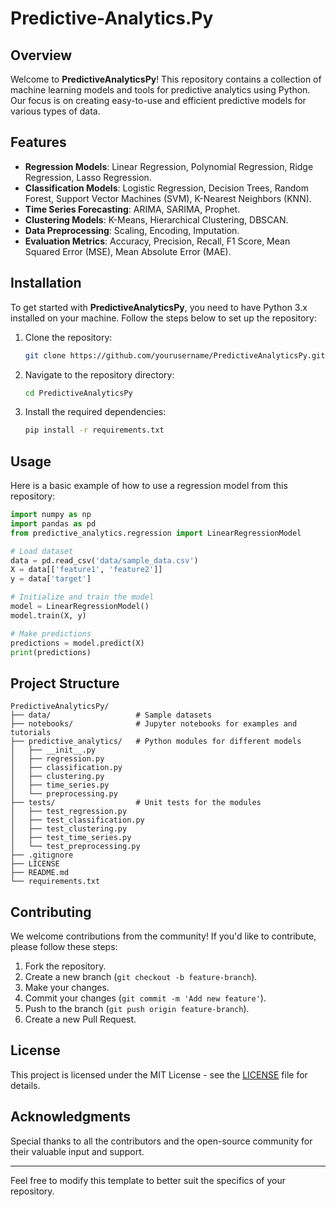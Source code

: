 # Predictive-Analytics.Py
## Overview

Welcome to **PredictiveAnalyticsPy**! This repository contains a collection of machine learning models and tools for predictive analytics using Python. Our focus is on creating easy-to-use and efficient predictive models for various types of data.

## Features

- **Regression Models**: Linear Regression, Polynomial Regression, Ridge Regression, Lasso Regression.
- **Classification Models**: Logistic Regression, Decision Trees, Random Forest, Support Vector Machines (SVM), K-Nearest Neighbors (KNN).
- **Time Series Forecasting**: ARIMA, SARIMA, Prophet.
- **Clustering Models**: K-Means, Hierarchical Clustering, DBSCAN.
- **Data Preprocessing**: Scaling, Encoding, Imputation.
- **Evaluation Metrics**: Accuracy, Precision, Recall, F1 Score, Mean Squared Error (MSE), Mean Absolute Error (MAE).

## Installation

To get started with **PredictiveAnalyticsPy**, you need to have Python 3.x installed on your machine. Follow the steps below to set up the repository:

1. Clone the repository:
    ```sh
    git clone https://github.com/yourusername/PredictiveAnalyticsPy.git
    ```
2. Navigate to the repository directory:
    ```sh
    cd PredictiveAnalyticsPy
    ```
3. Install the required dependencies:
    ```sh
    pip install -r requirements.txt
    ```

## Usage

Here is a basic example of how to use a regression model from this repository:

```python
import numpy as np
import pandas as pd
from predictive_analytics.regression import LinearRegressionModel

# Load dataset
data = pd.read_csv('data/sample_data.csv')
X = data[['feature1', 'feature2']]
y = data['target']

# Initialize and train the model
model = LinearRegressionModel()
model.train(X, y)

# Make predictions
predictions = model.predict(X)
print(predictions)
```

## Project Structure

```
PredictiveAnalyticsPy/
├── data/                   # Sample datasets
├── notebooks/              # Jupyter notebooks for examples and tutorials
├── predictive_analytics/   # Python modules for different models
│   ├── __init__.py
│   ├── regression.py
│   ├── classification.py
│   ├── clustering.py
│   ├── time_series.py
│   └── preprocessing.py
├── tests/                  # Unit tests for the modules
│   ├── test_regression.py
│   ├── test_classification.py
│   ├── test_clustering.py
│   ├── test_time_series.py
│   └── test_preprocessing.py
├── .gitignore
├── LICENSE
├── README.md
└── requirements.txt
```

## Contributing

We welcome contributions from the community! If you'd like to contribute, please follow these steps:

1. Fork the repository.
2. Create a new branch (`git checkout -b feature-branch`).
3. Make your changes.
4. Commit your changes (`git commit -m 'Add new feature'`).
5. Push to the branch (`git push origin feature-branch`).
6. Create a new Pull Request.

## License

This project is licensed under the MIT License - see the [LICENSE](LICENSE) file for details.

## Acknowledgments

Special thanks to all the contributors and the open-source community for their valuable input and support.

---

Feel free to modify this template to better suit the specifics of your repository.
